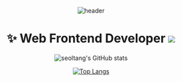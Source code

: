 <div align=center>

![header](https://capsule-render.vercel.app/api?type=cylinder&height=140&color=f8dadc&text=seoltang&fontColor=ff6e96&stroke=79dafa&strokeWidth=2&desc=설탕&descAlign=64&descAlignY=28&animation=twinkling)

# ✨ Web Frontend Developer <a href="https://velog.io/@seoltang" target="_blank"><img src="https://img.shields.io/badge/seoltang.log-20C997?style=flat&logo=velog&logoColor=white"/></a>

![seoltang's GitHub stats](https://github-readme-stats.vercel.app/api?username=seoltang&hide=stars&show_icons=true&theme=dracula&count_private=true)

[![Top Langs](https://github-readme-stats.vercel.app/api/top-langs/?username=seoltang&layout=compact&theme=dracula&count_private=true)](https://github.com/seoltang/github-readme-stats)

</div>

<!--
**seoltang/seoltang** is a ✨ _special_ ✨ repository because its `README.md` (this file) appears on your GitHub profile.

Here are some ideas to get you started:

- 🔭 I’m currently working on ...
- 🌱 I’m currently learning ...
- 👯 I’m looking to collaborate on ...
- 🤔 I’m looking for help with ...
- 💬 Ask me about ...
- 📫 How to reach me: ...
- 😄 Pronouns: ...
- ⚡ Fun fact: ...
-->
